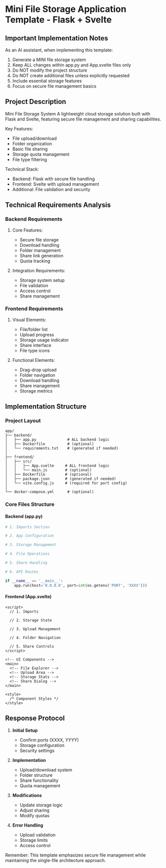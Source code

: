 # Mini File Storage Application Template - Flask + Svelte

## Important Implementation Notes

As an AI assistant, when implementing this template:
1. Generate a MINI file storage system
2. Keep ALL changes within app.py and App.svelte files only
3. Do NOT modify the project structure
4. Do NOT create additional files unless explicitly requested
5. Include essential storage features
6. Focus on secure file management basics

## Project Description

Mini File Storage System
A lightweight cloud storage solution built with Flask and Svelte, featuring secure file management and sharing capabilities.

Key Features:
- File upload/download
- Folder organization
- Basic file sharing
- Storage quota management
- File type filtering

Technical Stack:
- Backend: Flask with secure file handling
- Frontend: Svelte with upload management
- Additional: File validation and security

## Technical Requirements Analysis

### Backend Requirements
1. Core Features:
   - Secure file storage
   - Download handling
   - Folder management
   - Share link generation
   - Quota tracking

2. Integration Requirements:
   - Storage system setup
   - File validation
   - Access control
   - Share management

### Frontend Requirements
1. Visual Elements:
   - File/folder list
   - Upload progress
   - Storage usage indicator
   - Share interface
   - File type icons

2. Functional Elements:
   - Drag-drop upload
   - Folder navigation
   - Download handling
   - Share management
   - Storage metrics

## Implementation Structure

### Project Layout
```plaintext
app/
├── backend/
│   ├── app.py              # ALL backend logic
│   ├── Dockerfile          # (optional)
│   └── requirements.txt    # (generated if needed)
│
├── frontend/
│   ├── src/
│   │   ├── App.svelte     # ALL frontend logic
│   │   └── main.js        # (optional)
│   ├── Dockerfile         # (optional)
│   ├── package.json       # (generated if needed)
│   └── vite.config.js     # (required for port config)
│
└── docker-compose.yml      # (optional)
```

### Core Files Structure

#### Backend (app.py)
```python
# 1. Imports Section

# 2. App Configuration

# 3. Storage Management

# 4. File Operations

# 5. Share Handling

# 6. API Routes

if __name__ == '__main__':
    app.run(host='0.0.0.0', port=int(os.getenv('PORT', 'XXXX')))
```

#### Frontend (App.svelte)
```svelte
<script>
  // 1. Imports

  // 2. Storage State

  // 3. Upload Management

  // 4. Folder Navigation

  // 5. Share Controls
</script>

<!-- UI Components -->
<main>
  <!-- File Explorer -->
  <!-- Upload Area -->
  <!-- Storage Stats -->
  <!-- Share Dialog -->
</main>

<style>
  /* Component Styles */
</style>
```

## Response Protocol

1. **Initial Setup**
   - Confirm ports (XXXX, YYYY)
   - Storage configuration
   - Security settings

2. **Implementation**
   - Upload/download system
   - Folder structure
   - Share functionality
   - Quota management

3. **Modifications**
   - Update storage logic
   - Adjust sharing
   - Modify quotas

4. **Error Handling**
   - Upload validation
   - Storage limits
   - Access control

Remember: This template emphasizes secure file management while maintaining the single-file architecture approach.